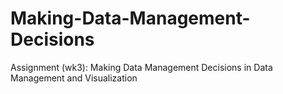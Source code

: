 # Making-Data-Management-Decisions
Assignment (wk3): Making Data Management Decisions in Data Management and Visualization
